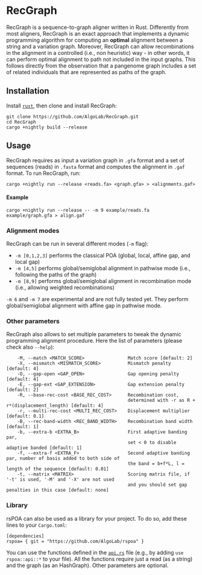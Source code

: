 # RecGraph
RecGraph is a sequence-to-graph aligner written in Rust. Differently from most aligners, RecGraph is an exact approach that implements a dynamic programming algorithm for computing an **optimal** alignment between a string and a variation graph. Moreover, RecGraph can allow recombinations in the alignment in a controlled (i.e., non heuristic) way - in other words, it can perform optimal alignment to path not included in the input graphs. This follows directly from the observation that a pangenome graph includes a set of related individuals that are represented as paths of the graph.

## Installation
Install [`rust`](https://doc.rust-lang.org/cargo/getting-started/installation.html), then clone and install RecGraph:
```
git clone https://github.com/AlgoLab/RecGraph.git
cd RecGraph
cargo +nightly build --release
```

## Usage
RecGraph requires as input a variation graph in `.gfa` format and a set of sequences (reads) in `.fasta` format and computes the alignment in `.gaf` format. To run RecGraph, run:
```
cargo +nightly run --release <reads.fa> <graph.gfa> > <alignments.gaf>
```
#### Example
```
cargo +nightly run --release -- -m 9 example/reads.fa example/graph.gfa > align.gaf
```

### Alignment modes
RecGraph can be run in several different modes (`-m` flag):
* `-m [0,1,2,3]` performs the classical POA (global, local, affine gap, and local gap)
* `-m [4,5]` performs global/semiglobal alignment in pathwise mode (i.e., following the paths of the graph)
* `-m [8,9]` performs global/semiglobal alignment in recombination mode (i.e., allowing weighted recombinations)

`-m 6` and `-m 7` are experimental and are not fully tested yet. They perform global/semiglobal alignment with affine gap in pathwise mode.

### Other parameters
RecGraph also allows to set multiple parameters to tweak the dynamic programming alignment procedure. Here the list of parameters (please check also `--help`): 
```
    -M, --match <MATCH_SCORE>                Match score [default: 2]
    -X, --mismatch <MISMATCH_SCORE>          Mismatch penalty [default: 4]
    -O, --gap-open <GAP_OPEN>                Gap opening penalty [default: 4]
    -E, --gap-ext <GAP_EXTENSION>            Gap extension penalty [default: 2]
    -R, --base-rec-cost <BASE_REC_COST>      Recombination cost,
                                             determined with -r as R + r*(displacement_length) [default: 4]
    -r, --multi-rec-cost <MULTI_REC_COST>    Displacement multiplier [default: 0.1]
    -B, --rec-band-width <REC_BAND_WIDTH>    Recombination band width [default: 1]
    -b, --extra-b <EXTRA_B>                  First adaptive banding par,
                                             set < 0 to disable adaptive banded [default: 1]
    -f, --extra-f <EXTRA_F>                  Second adaptive banding par, number of basis added to both side of
                                             the band = b+f*L, l = length of the sequence [default: 0.01]
    -t, --matrix <MATRIX>                    Scoring matrix file, if '-t' is used, '-M' and '-X' are not used
                                             and you should set gap penalties in this case [default: none]
```

### Library
rsPOA can also be used as a library for your project. To do so, add these lines to your `Cargo.toml`:
```
[dependencies]
rspoa= { git = "https://github.com/AlgoLab/rspoa" }
```
You can use the functions defined in the [`api.rs`](https://github.com/AlgoLab/RecGraph/blob/1b513973c1145015ed626abc975e276970d2a60e/src/api.rs) file (e.g., by adding `use rspoa::api::*` to your file). All the functions require just a read (as a string) and the graph (as an HashGraph). Other parameters are optional.

